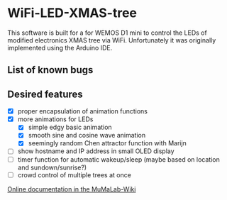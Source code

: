 # WiFi-LED-XMAS-tree
This software is built for a for WEMOS D1 mini to control the LEDs of modified electronics XMAS tree via WiFi. Unfortunately it was originally implemented using the Arduino IDE.

## List of known bugs

## Desired features

- [x] proper encapsulation of animation functions
- [x] more animations for LEDs
	- [x] simple edgy basic animation
	- [x] smooth sine and cosine wave animation
	- [x] seemingly random Chen attractor function with Marijn
- [ ] show hostname and IP address in small OLED display
- [ ] timer function for automatic wakeup/sleep (maybe based on location and sundown/sunrise?)
- [ ] crowd control of multiple trees at once

[Online documentation in the MuMaLab-Wiki](https://wiki.munichmakerlab.de/wiki/WiFi-LED-XMAS-tree)
